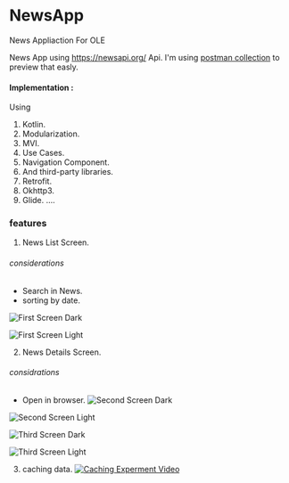 # NewsApp
News Appliaction For OLE


News App using https://newsapi.org/ Api.
I'm using  [postman collection](https://elements.getpostman.com/redirect?entityId=19417510-d67c72fb-5224-47bc-9aea-ca775aee486a&entityType=collection) to preview that easly.


#### Implementation :

Using 

1. Kotlin.
2. Modularization.
3. MVI.
4. Use Cases.
5. Navigation Component.
6. And third-party libraries.
7. Retrofit.
8. Okhttp3.
9. Glide.
....


### features

1. News List Screen.

###### considerations
 - Search in News.
 - sorting by date.

![First Screen Dark](https://github.com/AhmedSheref96/NewsApp/blob/master/screen1_dark.jpg)

![First Screen Light](https://github.com/AhmedSheref96/NewsApp/blob/master/screen1_light.jpg)


2. News Details Screen.
###### considrations
 - Open in browser.
![Second Screen Dark](https://github.com/AhmedSheref96/NewsApp/blob/master/screen2_dark.jpg)

![Second Screen Light](https://github.com/AhmedSheref96/NewsApp/blob/master/screen2_light.jpg)
 

![Third Screen Dark](https://github.com/AhmedSheref96/NewsApp/blob/master/screen3_dark.jpg)

![Third Screen Light](https://github.com/AhmedSheref96/NewsApp/blob/master/screen3_light.jpg)

3. caching data. 
[![Caching Experment Video](https://github.com/AhmedSheref96/NewsApp/blob/master/screen3_dark.jpg)](https://github.com/AhmedSheref96/NewsApp/blob/master/screen_recording2.mp4)


